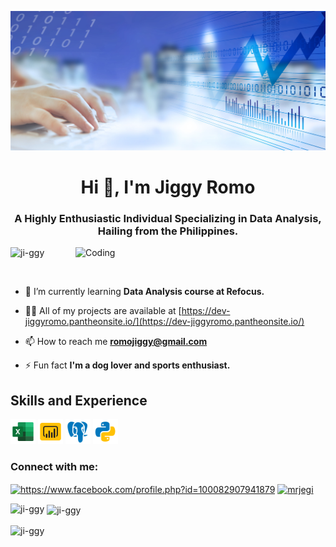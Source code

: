 ![I am GitHub Readme Generator's creator](https://github.com/ji-ggy/ji-ggy/blob/main/%E2%80%94Pngtree%E2%80%94data%20analysis%20banner%20poster_931571.jpg)

<h1 align="center">Hi 👋, I'm Jiggy Romo</h1>
<h3 align="center">A Highly Enthusiastic Individual Specializing in Data Analysis, Hailing from the Philippines.</h3>
<img align="right" alt="Coding" width="400" src="https://cdn.dribble.com/users/1162077/screenshots/3848914/programmer.gif">

<p align="left"> <img src="https://komarev.com/ghpvc/?username=ji-ggy&label=Profile%20views&color=0e75b6&style=flat" alt="ji-ggy" /> </p>

<p align="left"> <a href="https://twitter.com/" target="blank"><img src="https://img.shields.io/twitter/follow/?logo=twitter&style=for-the-badge" alt="" /></a> </p>

- 🌱 I’m currently learning **Data Analysis course at Refocus.**

- 👨‍💻 All of my projects are available at [https://dev-jiggyromo.pantheonsite.io/](https://dev-jiggyromo.pantheonsite.io/)

- 📫 How to reach me **romojiggy@gmail.com**

- ⚡ Fun fact **I'm a dog lover and sports enthusiast.**

## Skills and Experience
<p align="left"> <img src="https://github.com/ji-ggy/ji-ggy/blob/main/icons8-excel-48%20(1).png" alt="postgresql" width="40" height="40"/> 
  <img src="https://github.com/ji-ggy/ji-ggy/blob/main/icons8-power-bi-48.png" alt="postgresql" width="40" height="40"/> 
   <img src="https://github.com/ji-ggy/ji-ggy/blob/main/icons8-postgresql-48.png" alt="postgresql" width="40" height="40"/> 
  <img src="https://github.com/ji-ggy/ji-ggy/blob/main/icons8-python-48.png" alt="python" width="40" height="40"/>  
</p>

<h3 align="left">Connect with me:</h3>
<p align="left">
<a href="https://fb.com/https://www.facebook.com/profile.php?id=100082907941879" target="blank"><img align="center" src="https://raw.githubusercontent.com/rahuldkjain/github-profile-readme-generator/master/src/images/icons/Social/facebook.svg" alt="https://www.facebook.com/profile.php?id=100082907941879" height="30" width="40" /></a>
<a href="https://discord.gg/mrjegi" target="blank"><img align="center" src="https://raw.githubusercontent.com/rahuldkjain/github-profile-readme-generator/master/src/images/icons/Social/discord.svg" alt="mrjegi" height="30" width="40" /></a>
</p>



<p><img align="left" src="https://github-readme-stats.vercel.app/api/top-langs?username=ji-ggy&show_icons=true&locale=en&layout=compact" alt="ji-ggy" /></p>

<p>&nbsp;<img align="center" src="https://github-readme-stats.vercel.app/api?username=ji-ggy&show_icons=true&locale=en" alt="ji-ggy" /></p>

<p><img align="center" src="https://github-readme-streak-stats.herokuapp.com/?user=ji-ggy&" alt="ji-ggy" /></p>
